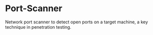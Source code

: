 # Port-Scanner
Network port scanner to detect open ports on a target machine, a key technique in penetration testing.
